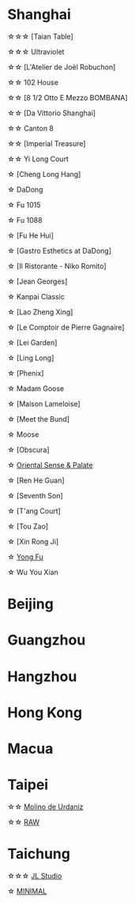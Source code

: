 # Shanghai
☆☆☆ [Taian Table]

☆☆☆ Ultraviolet

☆☆ [L'Atelier de Joël Robuchon]

☆☆ 102 House 

☆☆ [8 1/2 Otto E Mezzo BOMBANA] 

☆☆ [Da Vittorio Shanghai]

☆☆ Canton 8 

☆☆ [Imperial Treasure]

☆☆ Yi Long Court

☆ [Cheng Long Hang]

☆ DaDong

☆ Fu 1015

☆ Fu 1088

☆ [Fu He Hui]

☆ [Gastro Esthetics at DaDong]

☆ [Il Ristorante - Niko Romito]

☆ [Jean Georges]

☆ Kanpai Classic

☆ [Lao Zheng Xing]

☆ [Le Comptoir de Pierre Gagnaire]

☆ [Lei Garden]

☆ [Ling Long]

☆ [Phenix]

☆ Madam Goose

☆ [Maison Lameloise]

☆ [Meet the Bund]

☆ Moose

☆ [Obscura]

☆ [Oriental Sense & Palate](https://www.instagram.com/p/DB07rVax2AK/?hl=en)

☆ [Ren He Guan]

☆ [Seventh Son]

☆ [T'ang Court]

☆ [Tou Zao]

☆ [Xin Rong Ji]

☆ [Yong Fu](https://www.instagram.com/p/DBwAz4UR7il/?hl=en)

☆ Wu You Xian

# Beijing

# Guangzhou

# Hangzhou

# Hong Kong

# Macua

# Taipei
☆☆ [Molino de Urdaniz](https://www.instagram.com/p/DBfqCCDRK1l/?hl=en)

☆☆ [RAW](https://www.instagram.com/p/DBax4xixDtt/?hl=en)

# Taichung
☆☆☆ [JL Studio](https://www.instagram.com/p/DBawymNxmJn/?hl=en)

☆ [MINIMAL](https://www.instagram.com/p/DBbqOm3vbKx/?hl=en)
